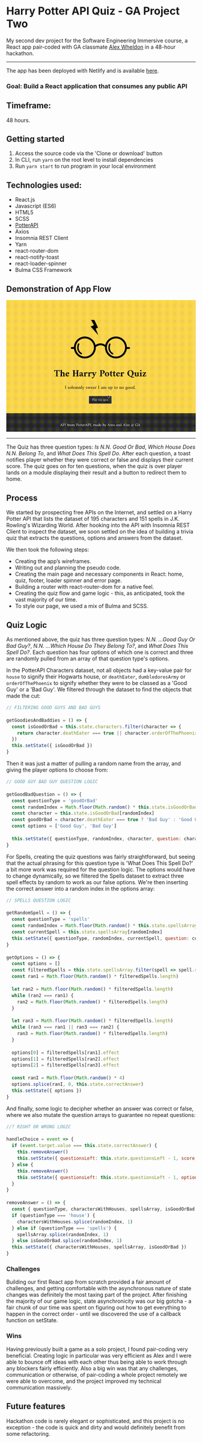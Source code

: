 # Harry Potter API Quiz - GA Project Two

My second dev project for the Software Engineering Immersive course, a React app pair-coded with GA classmate [Alex Wheldon](https://github.com/awheldon) in a 48-hour hackathon.

***

The app has been deployed with Netlify and is available [here](https://harrypotterquiz.netlify.app).

### Goal: Build a React application that consumes any public API 

## Timeframe:

48 hours.

## Getting started

1. Access the source code via the 'Clone or download' button 
2. In CLI, run `yarn` on the root level to install dependencies
3. Run `yarn start` to run program in your local environment

## Technologies used:

* React.js
* Javascript (ES6)
* HTML5
* SCSS
* [PotterAPI](https://www.potterapi.com)
* Axios
* Insomnia REST Client
* Yarn
* react-router-dom
* react-notify-toast
* react-loader-spinner
* Bulma CSS Framework

## Demonstration of App Flow

![harry-potter-api-quiz](./src/assets/screenshots/quiz.gif)

***

The Quiz has three question types: <i>Is N.N. Good Or Bad</i>, <i>Which House Does N.N. Belong To</i>, and <i>What Does This Spell Do</i>. After each question, a toast notifies player whether they were correct or false and displays their current score. The quiz goes on for ten questions, when the quiz is over player lands on a module displaying their result and a button to redirect them to home.

## Process

We started by prospecting free APIs on the Internet, and settled on a Harry Potter API that lists the dataset of 195 characters and 151 spells in J.K. Rowling's Wizarding World. After hooking into the API with Insomnia REST Client to inspect the dataset, we soon settled on the idea of building a trivia quiz that extracts the questions, options and answers from the dataset.

We then took the following steps:
* Creating the app’s wireframes.
* Writing out and planning the pseudo code.
* Creating the main page and necessary components in React: home, quiz, footer, loader spinner and error page.
* Building a router with react-router-dom for a native feel.
* Creating the quiz flow and game logic - this, as anticipated, took the vast majority of our time. 
* To style our page, we used a mix of Bulma and SCSS.


## Quiz Logic

As mentioned above, the quiz has three question types: <i>N.N. ...Good Guy Or Bad Guy?</i>, <i> N.N. ...Which House Do They Belong To?</i>, and <i>What Does This Spell Do?</i>. Each question has four options of which one is correct and three are randomly pulled from an array of that question type's options.

In the PotterAPI Characters dataset, not all objects had a key-value pair for `house` to signify their Hogwarts house, or `deathEater`, `dumbledoresArmy` or `orderOfThePhoenix` to signify whether they were to be classed as a 'Good Guy' or a 'Bad Guy'. We filtered through the dataset to find the objects that made the cut:

```javascript
// FILTERING GOOD GUYS AND BAD GUYS

getGoodiesAndBaddies = () => {
  const isGoodOrBad = this.state.characters.filter(character => {
    return character.deathEater === true || character.orderOfThePhoenix === true ||character.dumbledoresArmy === true
  })
  this.setState({ isGoodOrBad })
}
```

Then it was just a matter of pulling a random name from the array, and giving the player options to choose from: 

```javascript 
// GOOD GUY BAD GUY QUESTION LOGIC

getGoodBadQuestion = () => {
  const questionType = 'goodOrBad'
  const randomIndex = Math.floor(Math.random() * this.state.isGoodOrBad.length)
  const character = this.state.isGoodOrBad[randomIndex]
  const goodOrBad = character.deathEater === true ? 'Bad Guy' : 'Good Guy'
  const options = ['Good Guy', 'Bad Guy']

  this.setState({ questionType, randomIndex, character, question: character.name,correctAnswer: goodOrBad, options })
}
```

For Spells, creating the quiz questions was fairly straightforward, but seeing that the actual phrasing for this question type is 'What Does This Spell Do?' a bit more work was required for the question logic. The options would have to change dynamically, so we filtered the Spells dataset to extract three spell effects by random to work as our false options. We're then inserting the correct answer into a random index in the options array:

```javascript
// SPELLS QUESTION LOGIC

getRandomSpell = () => {
  const questionType = 'spells'
  const randomIndex = Math.floor(Math.random() * this.state.spellsArray.length)
  const currentSpell = this.state.spellsArray[randomIndex]
  this.setState({ questionType, randomIndex, currentSpell, question: currentSpellspell, correctAnswer: currentSpell.effect }, this.getOptions)
}

getOptions = () => {
  const options = []
  const filteredSpells = this.state.spellsArray.filter(spell => spell.spell !== this.statecurrentSpell.spell)
  const ran1 = Math.floor(Math.random() * filteredSpells.length)
  
  let ran2 = Math.floor(Math.random() * filteredSpells.length)
  while (ran2 === ran1) {
    ran2 = Math.floor(Math.random() * filteredSpells.length)
  }

  let ran3 = Math.floor(Math.random() * filteredSpells.length)
  while (ran3 === ran1 || ran3 === ran2) {
    ran3 = Math.floor(Math.random() * filteredSpells.length)
  }
  
  options[0] = filteredSpells[ran1].effect
  options[1] = filteredSpells[ran2].effect
  options[2] = filteredSpells[ran3].effect
  
  const ranI = Math.floor(Math.random() * 4)
  options.splice(ranI, 0, this.state.correctAnswer)
  this.setState({ options })
}
```

And finally, some logic to decipher whether an answer was correct or false, where we also mutate the question arrays to guarantee no repeat questions:

```javascript
//? RIGHT OR WRONG LOGIC

handleChoice = event => {
  if (event.target.value === this.state.correctAnswer) {
    this.removeAnswer()
    this.setState({ questionsLeft: this.state.questionsLeft - 1, score: this.state.score + 10, options: [], correctAnswer: null }, this.notifyCorrect)
  } else {
    this.removeAnswer()
    this.setState({ questionsLeft: this.state.questionsLeft - 1, options: [], correctAnswer: null }, this.notifyWrong)
  }
}

removeAnswer = () => {
  const { questionType, charactersWithHouses, spellsArray, isGoodOrBad, randomIndex } = this.state
  if (questionType === 'house') {
    charactersWithHouses.splice(randomIndex, 1)
  } else if (questionType === 'spells') {
    spellsArray.splice(randomIndex, 1)
  } else isGoodOrBad.splice(randomIndex, 1)
  this.setState({ charactersWithHouses, spellsArray, isGoodOrBad })
}
```

### Challenges

Building our first React app from scratch provided a fair amount of challenges, and getting comfortable with the asynchronous nature of state changes was definitely the most taxing part of the project. After finishing the majority of our game logic, state asynchronicity was our big gotcha - a fair chunk of our time was spent on figuring out how to get everything to happen in the correct order - until we discovered the use of a callback function on setState.

### Wins

Having previously built a game as a solo project, I found pair-coding very beneficial. Creating logic in particular was very efficient as Alex and I were able to bounce off ideas with each other thus being able to work through any blockers fairly efficiently. Also a big win was that any challenges, communication or otherwise, of pair-coding a whole project remotely we were able to overcome, and the project improved my technical communication massively.

## Future features

Hackathon code is rarely elegant or sophisticated, and this project is no exception - the code is quick and dirty and would definitely benefit from some refactoring. 